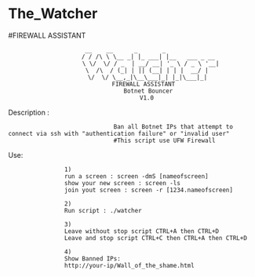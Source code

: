 # The_Watcher
#FIREWALL ASSISTANT 



                    ⠀⠀⠀⠀ __    __      _       _        
                    ⠀⠀⠀⠀/ / /\ \ \__ _| |_ ___| |__   ___ _ __ 
                  ⠀⠀⠀⠀⠀ \ \/  \/ / _  | __/ __| '_ \ / _ \ '__|
                          \  /\  / (_| | || (__| | | |  __/ |  
                    ⠀⠀⠀   \/  \/ \__,_|\__\___|_| |_|\___|_| 
                   ⠀⠀⠀⠀⠀⠀⠀      FIREWALL ASSISTANT 
                   ⠀⠀⠀⠀             Botnet Bouncer
                    ⠀⠀                   V1.0
                    

Description : 

                                  Ban all Botnet IPs that attempt to connect via ssh with "authentication failure" or "invalid user"
                                  #This script use UFW Firewall
Use:

 
                    1) 
                    run a screen : screen -dmS [nameofscreen]
                    show your new screen : screen -ls
                    join yout screen : screen -r [1234.nameofscreen]
                    
                    2)
                    Run script : ./watcher
                    
                    3)
                    Leave without stop script CTRL+A then CTRL+D
                    Leave and stop script CTRL+C then CTRL+A then CTRL+D
                    
                    4)
                    Show Banned IPs:
                    http://your-ip/Wall_of_the_shame.html
 
